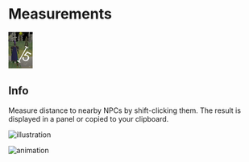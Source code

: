 # Measurements

![icon](icon.png)

## Info
Measure distance to nearby NPCs by shift-clicking them.
The result is displayed in a panel or copied to your clipboard.

![illustration](https://user-images.githubusercontent.com/53493631/222994072-9c579fef-4750-48a7-9c4c-4979141cd65a.png)

![animation](https://user-images.githubusercontent.com/53493631/223000594-b8c765ea-5d71-4601-ab9d-713bdf0e01d2.gif)

